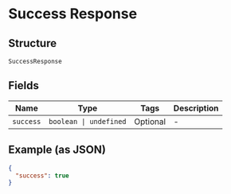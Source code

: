 
# Success Response

## Structure

`SuccessResponse`

## Fields

| Name | Type | Tags | Description |
|  --- | --- | --- | --- |
| `success` | `boolean \| undefined` | Optional | - |

## Example (as JSON)

```json
{
  "success": true
}
```

